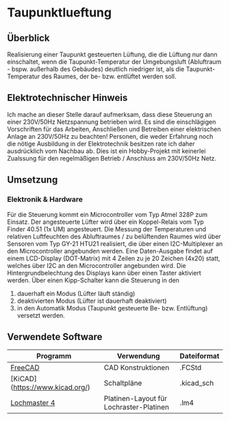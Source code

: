 # Taupunktlueftung

## Überblick
Realisierung einer Taupunkt gesteuerten Lüftung, die die Lüftung nur dann einschaltet, wenn die Taupunkt-Temperatur der Umgebungsluft (Abluftraum - bspw. außerhalb des Gebäudes) deutlich niedriger ist, als die Taupunkt-Temperatur des Raumes, der be- bzw. entlüftet werden soll.

## Elektrotechnischer Hinweis
Ich mache an dieser Stelle darauf aufmerksam, dass diese Steuerung an einer 230V/50Hz Netzspannung betrieben wird. Es sind die einschlägigen Vorschriften für das Arbeiten, Anschließen und Betreiben einer elektrischen Anlage an 230V/50Hz zu beachten! Personen, die weder Erfahrung noch die nötige Ausbildung in der Elektrotechnik besitzen rate ich daher ausdrücklich vom Nachbau ab.
Dies ist ein Hobby-Projekt mit keinerlei Zualssung für den regelmäßigen Betrieb / Anschluss am 230V/50Hz Netz.

## Umsetzung
### Elektronik & Hardware
Für die Steuerung kommt ein Microcontroller vom Typ Atmel 328P zum Einsatz. Der angesteuerte Lüfter wird über ein Koppel-Relais vom Typ Finder 40.51 (1x UM) angesteuert.
Die Messung der Temperaturen und relativen Luftfeuchten des Abluftraumes / zu belüftenden Raumes wird über Sensoren vom Typ GY-21 HTU21 realisiert, die über einen I2C-Multiplexer an den Microcontroller angebunden werden.
Eine Daten-Ausgabe findet auf einem LCD-Display (DOT-Matrix) mit 4 Zeilen zu je 20 Zeichen (4x20) statt, welches über I2C an den Microcontroller angebunden wird. Die Hintergrundbelechtung des Displays kann über einen Taster aktiviert werden.
Über einen Kipp-Schalter kann die Steuerung in den
1. dauerhaft ein Modus (Lüfter läuft ständig)
2. deaktivierten Modus (Lüfter ist dauerhaft deaktiviert)
3. in den Automatik Modus (Taupunkt gesteuerte Be- bzw. Entlüftung)
versetzt werden.

## Verwendete Software
|Programm   |Verwendung                               |Dateiformat |
|-----------|-----------------------------------------|------------|
| [FreeCAD](https://www.freecad.org)    | CAD Konstruktionen | .FCStd |
| [KiCAD] (https://www.kicad.org/)| Schaltpläne | .kicad_sch |
| [Lochmaster 4](https://www.electronic-software-shop.com/support/kostenlose-datei-viewer/) | Platinen-Layout für Lochraster-Platinen |.lm4 |

